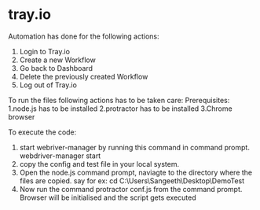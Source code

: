 # tray.io

Automation has done for the following actions:
1. Login to Tray.io
2. Create a new Workflow
3. Go back to Dashboard
4. Delete the previously created Workflow
5. Log out of Tray.io

To run the files following actions has to be taken care:
Prerequisites:
1.node.js has to be installed
2.protractor has to be installed
3.Chrome browser

To execute the code:
1. start webriver-manager by running this command in command prompt.
webdriver-manager start
2. copy the config and test file in your local system.
3. Open the node.js command prompt, naviagte to the directory where the files are copied. 
say for ex: cd C:\Users\Sangeeth\Desktop\DemoTest
4. Now run the command protractor conf.js from the command prompt.
Browser will be initialised and the script gets executed
